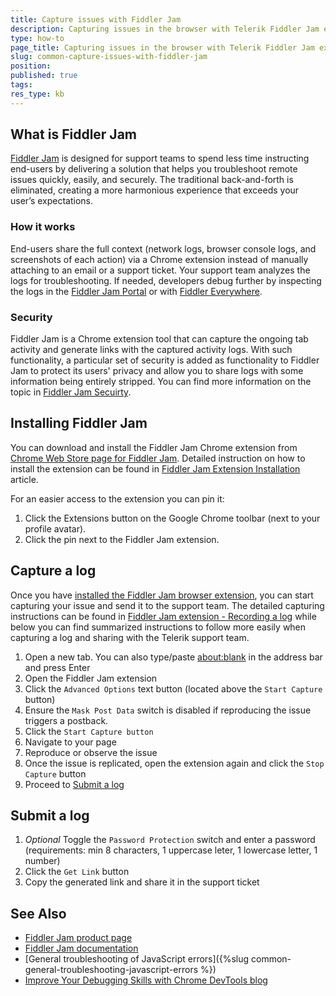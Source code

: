 ```yaml
---
title: Capture issues with Fiddler Jam
description: Capturing issues in the browser with Telerik Fiddler Jam extention tool
type: how-to
page_title: Capturing issues in the browser with Telerik Fiddler Jam extention tool
slug: common-capture-issues-with-fiddler-jam
position: 
published: true
tags: 
res_type: kb
---
```



## What is Fiddler Jam

[Fiddler Jam](https://www.telerik.com/fiddler-jam) is designed for support teams to spend less time instructing end-users by delivering a solution that helps you troubleshoot remote issues quickly, easily, and securely. The traditional back-and-forth is eliminated, creating a more harmonious experience that exceeds your user’s expectations.

### How it works

End-users share the full context (network logs, browser console logs, and screenshots of each action) via a Chrome extension instead of manually attaching to an email or a support ticket. Your support team analyzes the logs for troubleshooting. If needed, developers debug further by inspecting the logs in the [Fiddler Jam Portal](https://jam.getfiddler.com/) or with [Fiddler Everywhere](https://www.telerik.com/fiddler/fiddler-everywhere).

### Security

Fiddler Jam is a Chrome extension tool that can capture the ongoing tab activity and generate links with the captured activity logs. With such functionality, a particular set of security is added as functionality to Fiddler Jam to protect its users' privacy and allow you to share logs with some information being entirely stripped. You can find more information on the topic in [Fiddler Jam Secuirty](https://docs.telerik.com/fiddler-jam/security).

## Installing Fiddler Jam

You can download and install the Fiddler Jam Chrome extension from [Chrome Web Store page for Fiddler Jam](https://chrome.google.com/webstore/detail/fiddler-jam/fnkjlegmkbicdodlheligomlfbdblpfj). Detailed instruction on how to install the extension can be found in [Fiddler Jam Extension Installation](https://docs.telerik.com/fiddler-jam/extension/installation) article.

For an easier access to the extension you can pin it:
1. Click the Extensions button on the Google Chrome toolbar (next to your profile avatar).
2. Click the pin next to the Fiddler Jam extension.


## Capture a log

Once you have [installed the Fiddler Jam browser extension](#installing-fiddler-jam), you can start capturing your issue and send it to the support team. The detailed capturing instructions can be found in [Fiddler Jam extension - Recording a log](https://docs.telerik.com/fiddler-jam/extension/recording-a-log) while below you can find summarized instructions to follow more easily when capturing a log and sharing with the Telerik support team.

1. Open a new tab. You can also type/paste <a href="about:blank">about:blank</a> in the address bar and press Enter
1. Open the Fiddler Jam extension 
1. Click the `Advanced Options` text button (located above the `Start Capture` button)
1. Ensure the `Mask Post Data` switch is disabled if reproducing the issue triggers a postback.
1. Click the `Start Capture button`
1. Navigate to your page
1. Reproduce or observe the issue
1. Once the issue is replicated, open the extension again and click the `Stop Capture` button
1. Proceed to [Submit a log](#submit-a-log)

## Submit a log

1. *Optional* Toggle the `Password Protection` switch and enter a password (requirements: min 8 characters, 1 uppercase leter, 1 lowercase letter, 1 number)
1. Click the `Get Link` button
1. Copy the generated link and share it in the support ticket


## See Also

* [Fiddler Jam product page](https://www.telerik.com/fiddler-jam)
* [Fiddler Jam documentation](https://docs.telerik.com/fiddler-jam/introduction)
* [General troubleshooting of JavaScript errors]({%slug common-general-troubleshooting-javascript-errors %})
* [Improve Your Debugging Skills with Chrome DevTools blog](https://www.telerik.com/blogs/improve-your-debugging-skills-with-chrome-devtools)
  

